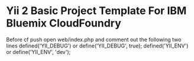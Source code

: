 Yii 2 Basic Project Template For IBM Bluemix CloudFoundry
============================
Before cf push open web/index.php and comment out the following two lines
defined('YII_DEBUG') or define('YII_DEBUG', true);
defined('YII_ENV') or define('YII_ENV', 'dev');